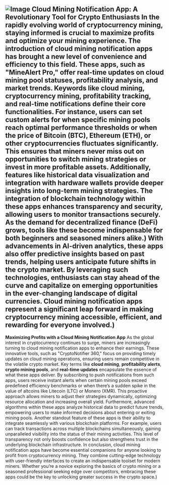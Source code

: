 
![Image](https://github.com/user-attachments/assets/4a25d116-2220-4385-b08e-f287af8fcbc4)
**Cloud Mining Notification App: A Revolutionary Tool for Crypto Enthusiasts**
In the rapidly evolving world of cryptocurrency mining, staying informed is crucial to maximize profits and optimize your mining experience. The introduction of cloud mining notification apps has brought a new level of convenience and efficiency to this field. These apps, such as "MineAlert Pro," offer real-time updates on cloud mining pool statuses, profitability analysis, and market trends. Keywords like **cloud mining**, **cryptocurrency mining**, **profitability tracking**, and **real-time notifications** define their core functionalities.
For instance, users can set custom alerts for when specific mining pools reach optimal performance thresholds or when the price of Bitcoin (BTC), Ethereum (ETH), or other cryptocurrencies fluctuates significantly. This ensures that miners never miss out on opportunities to switch mining strategies or invest in more profitable assets. Additionally, features like historical data visualization and integration with hardware wallets provide deeper insights into long-term mining strategies.
The integration of blockchain technology within these apps enhances transparency and security, allowing users to monitor transactions securely. As the demand for decentralized finance (DeFi) grows, tools like these become indispensable for both beginners and seasoned miners alike.)
With advancements in AI-driven analytics, these apps also offer predictive insights based on past trends, helping users anticipate future shifts in the crypto market. By leveraging such technologies, enthusiasts can stay ahead of the curve and capitalize on emerging opportunities in the ever-changing landscape of digital currencies. Cloud mining notification apps represent a significant leap forward in making cryptocurrency mining accessible, efficient, and rewarding for everyone involved.)
---
**Maximizing Profits with a Cloud Mining Notification App**
As the global interest in cryptocurrency continues to surge, miners are increasingly turning to cloud mining notification apps to enhance their earnings. These innovative tools, such as "CryptoNotifier 360," focus on providing timely updates on cloud mining operations, ensuring users remain competitive in the volatile crypto market. Key terms like **cloud mining**, **profitability alerts**, **crypto mining pools**, and **real-time updates** encapsulate the essence of what these apps deliver.
By subscribing to push notifications from such apps, users receive instant alerts when certain mining pools exceed predefined efficiency benchmarks or when there’s a sudden spike in the value of altcoins like Litecoin (LTC) or Monero (XMR). This proactive approach allows miners to adjust their strategies dynamically, optimizing resource allocation and increasing overall yield. Furthermore, advanced algorithms within these apps analyze historical data to predict future trends, empowering users to make informed decisions about entering or exiting mining pools.
Another standout feature of these apps is their ability to integrate seamlessly with various blockchain platforms. For example, users can track transactions across multiple blockchains simultaneously, gaining unparalleled visibility into the status of their mining activities. This level of transparency not only boosts confidence but also strengthens trust in the underlying blockchain infrastructure. 
In conclusion, cloud mining notification apps have become essential companions for anyone looking to profit from cryptocurrency mining. They combine cutting-edge technology with user-friendly interfaces to create an indispensable toolset for modern miners. Whether you’re a novice exploring the basics of crypto mining or a seasoned professional seeking edge over competitors, embracing these apps could be the key to unlocking greater success in the crypto space.)
